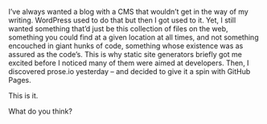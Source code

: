 I’ve always wanted a blog with a CMS that wouldn’t get in the way of my writing. WordPress used to do that but then I got used to it. Yet, I still wanted something that’d just be this collection of files on the web, something you could find at a given location at all times, and not something encouched in giant hunks of code, something whose existence was as assured as the code’s. This is why static site generators briefly got me excited before I noticed many of them were aimed at developers. Then, I discovered prose.io yesterday – and decided to give it a spin with GitHub Pages.

This is it.

What do you think?